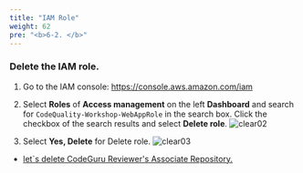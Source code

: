 ```yaml
---
title: "IAM Role"
weight: 62
pre: "<b>6-2. </b>"
---
```


 ### Delete the IAM role.

1. Go to the IAM console: https://console.aws.amazon.com/iam


1. Select **Roles** of **Access management** on the left **Dashboard** and search for `CodeQuality-Workshop-WebAppRole` in the search box. Click the checkbox of the search results and select **Delete role**.
    ![clear02](/images/clear-iam-delete.png)

1. Select **Yes, Delete** for Delete role.
    ![clear03](/images/clear-iam-delete-fin.png)

- [let`s delete CodeGuru Reviewer's Associate Repository.](/en/cleanup/codeguru-associate)